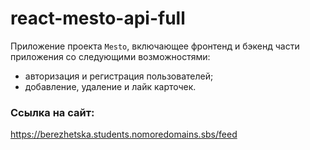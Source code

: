 # react-mesto-api-full
Приложение проекта `Mesto`, включающее фронтенд и бэкенд части приложения со следующими возможностями: 
* авторизация и регистрация пользователей;
* добавление, удаление и лайк карточек.
  
### Ссылка на сайт:
https://berezhetska.students.nomoredomains.sbs/feed
